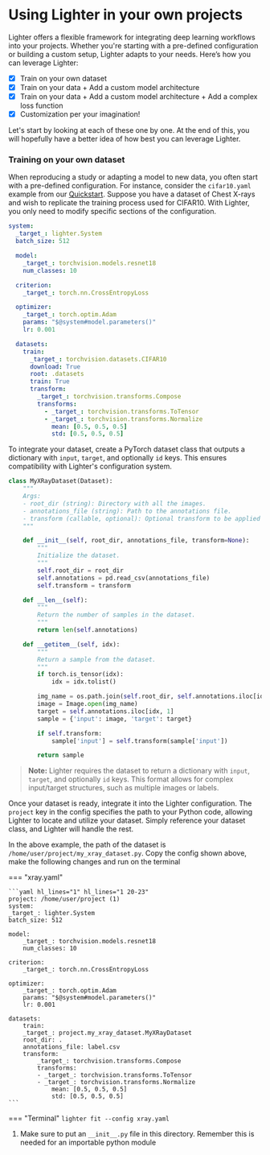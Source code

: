 # Using Lighter in your own projects

Lighter offers a flexible framework for integrating deep learning workflows into your projects. Whether you're starting with a pre-defined configuration or building a custom setup, Lighter adapts to your needs. Here’s how you can leverage Lighter:

- [x] Train on your own dataset
- [x] Train on your data + Add a custom model architecture
- [x] Train on your data + Add a custom model architecture + Add a complex loss function
- [x] Customization per your imagination! 

Let's start by looking at each of these one by one. At the end of this, you will hopefully have a better idea of how best you can leverage Lighter.

### Training on your own dataset

When reproducing a study or adapting a model to new data, you often start with a pre-defined configuration. For instance, consider the `cifar10.yaml` example from our [Quickstart](./quickstart.md). Suppose you have a dataset of Chest X-rays and wish to replicate the training process used for CIFAR10. With Lighter, you only need to modify specific sections of the configuration.

```yaml title="cifar10.yaml"  hl_lines="18-29"
system:
  _target_: lighter.System
  batch_size: 512

  model:
    _target_: torchvision.models.resnet18
    num_classes: 10

  criterion:
    _target_: torch.nn.CrossEntropyLoss

  optimizer:
    _target_: torch.optim.Adam
    params: "$@system#model.parameters()"
    lr: 0.001

  datasets:
    train:
      _target_: torchvision.datasets.CIFAR10
      download: True
      root: .datasets
      train: True
      transform:
        _target_: torchvision.transforms.Compose
        transforms:
          - _target_: torchvision.transforms.ToTensor
          - _target_: torchvision.transforms.Normalize
            mean: [0.5, 0.5, 0.5]
            std: [0.5, 0.5, 0.5]
```

To integrate your dataset, create a PyTorch dataset class that outputs a dictionary with `input`, `target`, and optionally `id` keys. This ensures compatibility with Lighter's configuration system.

```py title="/home/user/project/my_xray_dataset.py"
class MyXRayDataset(Dataset):
    """
    Args:
    - root_dir (string): Directory with all the images.
    - annotations_file (string): Path to the annotations file.
    - transform (callable, optional): Optional transform to be applied on a sample.
    """

    def __init__(self, root_dir, annotations_file, transform=None):
        """
        Initialize the dataset.
        """
        self.root_dir = root_dir
        self.annotations = pd.read_csv(annotations_file)
        self.transform = transform

    def __len__(self):
        """
        Return the number of samples in the dataset.
        """
        return len(self.annotations)

    def __getitem__(self, idx):
        """
        Return a sample from the dataset.
        """
        if torch.is_tensor(idx):
            idx = idx.tolist()

        img_name = os.path.join(self.root_dir, self.annotations.iloc[idx, 0])
        image = Image.open(img_name)
        target = self.annotations.iloc[idx, 1]
        sample = {'input': image, 'target': target}

        if self.transform:
            sample['input'] = self.transform(sample['input'])

        return sample

```

> **Note:** Lighter requires the dataset to return a dictionary with `input`, `target`, and optionally `id` keys. This format allows for complex input/target structures, such as multiple images or labels.


Once your dataset is ready, integrate it into the Lighter configuration. The `project` key in the config specifies the path to your Python code, allowing Lighter to locate and utilize your dataset. Simply reference your dataset class, and Lighter will handle the rest.

In the above example, the path of the dataset is `/home/user/project/my_xray_dataset.py`. Copy the config shown above, make the following changes and run on the terminal

<div class="annotate" markdown>
=== "xray.yaml"


    ```yaml hl_lines="1" hl_lines="1 20-23"
    project: /home/user/project (1)
    system:
    _target_: lighter.System
    batch_size: 512

    model:
        _target_: torchvision.models.resnet18
        num_classes: 10

    criterion:
        _target_: torch.nn.CrossEntropyLoss

    optimizer:
        _target_: torch.optim.Adam
        params: "$@system#model.parameters()"
        lr: 0.001

    datasets:
        train:
        _target_: project.my_xray_dataset.MyXRayDataset
        root_dir: .
        annotations_file: label.csv
        transform:
            _target_: torchvision.transforms.Compose
            transforms:
            - _target_: torchvision.transforms.ToTensor
            - _target_: torchvision.transforms.Normalize
                mean: [0.5, 0.5, 0.5]
                std: [0.5, 0.5, 0.5]
    ```
 

=== "Terminal"
    ```
    lighter fit --config xray.yaml
    ```

</div>   

1. Make sure to put an `__init__.py` file in this directory. Remember this is needed for an importable python module
